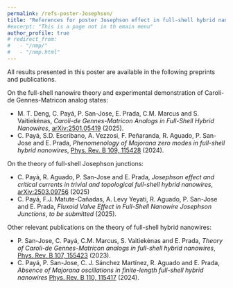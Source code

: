 ```yaml
---
permalink: /refs-poster-Josephson/
title: "References for poster Josephson effect in full-shell hybrid nanowires"
#excerpt: "This is a page not in th emain menu"
author_profile: true
# redirect_from: 
#   - "/nmp/"
#   - "/nmp.html"
---
```

All results presented in this poster are available in the following preprints and publications.

On the full-shell nanowire theory and experimental demonstration of Caroli-de Gennes-Matricon analog states:
+ M. T. Deng, C. Payá, P. San-Jose, E. Prada, C.M. Marcus and S. Vaitiekėnas, *Caroli-de Gennes-Matricon Analogs in Full-Shell Hybrid Nanowires*, [arXiv:2501.05419](https://arxiv.org/abs/2501.05419) (2025).
+ C. Payá, S.D. Escribano, A. Vezzosi, F. Peñaranda, R. Aguado, P. San-Jose and E. Prada, *Phenomenology of Majorana zero modes in full-shell hybrid nanowires*, [Phys. Rev. B 109, 115428](https://doi.org/10.1103/PhysRevB.109.115428) (2024).

On the theory of full-shell Josephson junctions:
+ C. Payá, R. Aguado, P. San-Jose and E. Prada, *Josephson effect and critical currents in trivial and topological full-shell hybrid nanowires*, [arXiv:2503.09756](https://arxiv.org/abs/2503.09756) (2025)
+ C. Payá, F.J. Matute-Cañadas, A. Levy Yeyati, R. Aguado, P. San-Jose and E. Prada, *Fluxoid Valve Effect in Full-Shell Nanowire Josephson Junctions*, *to be submitted* (2025).

Other relevant publications on the theory of full-shell hybrid nanowires:
+ P. San-Jose, C. Payá, C.M. Marcus, S. Vaitiekėnas and E. Prada, *Theory of Caroli-de Gennes-Matricon analogs in full-shell hybrid nanowires*, [Phys. Rev. B 107, 155423](https://doi.org/10.1103/PhysRevB.107.155423) (2023).
+ C. Payá, P. San-Jose, C. J. Sánchez Martínez, R. Aguado and E. Prada, *Absence of Majorana oscillations in finite-length full-shell hybrid nanowires* [Phys. Rev. B 110, 115417](https://doi.org/10.1103/PhysRevB.110.115417) (2024).
